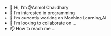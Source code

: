 - 👋 Hi, I’m @Anmol Chaudhary
- 👀 I’m interested in programming
- 🌱 I’m currently working on Machine Learning,Ai
- 💞️ I’m looking to collaborate on ...
- 📫 How to reach me ...

<!---
Anmol2121/Anmol2121 is a ✨ special ✨ repository because its `README.md` (this file) appears on your GitHub profile.
You can click the Preview link to take a look at your changes.
--->
